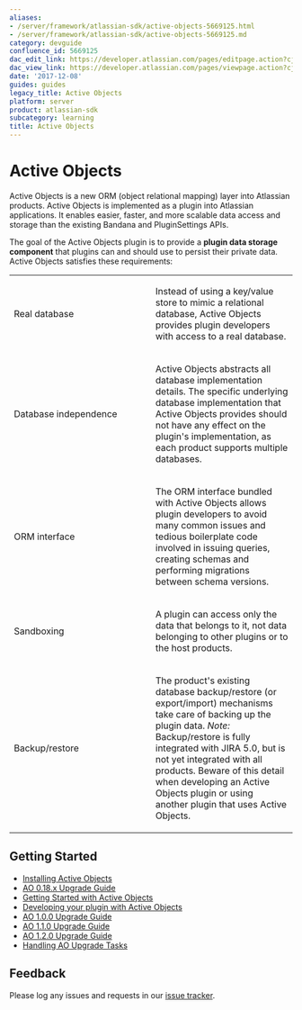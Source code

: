 ```yaml
---
aliases:
- /server/framework/atlassian-sdk/active-objects-5669125.html
- /server/framework/atlassian-sdk/active-objects-5669125.md
category: devguide
confluence_id: 5669125
dac_edit_link: https://developer.atlassian.com/pages/editpage.action?cjm=wozere&pageId=5669125
dac_view_link: https://developer.atlassian.com/pages/viewpage.action?cjm=wozere&pageId=5669125
date: '2017-12-08'
guides: guides
legacy_title: Active Objects
platform: server
product: atlassian-sdk
subcategory: learning
title: Active Objects
---
```

# Active Objects

Active Objects is a new ORM (object relational mapping) layer into Atlassian products. Active Objects is implemented as a plugin into Atlassian applications. It enables easier, faster, and more scalable data access and storage than the existing Bandana and PluginSettings APIs.

The goal of the Active Objects plugin is to provide a **plugin data storage component** that plugins can and should use to persist their private data. Active Objects satisfies these requirements:

<table>
<colgroup>
<col style="width: 50%" />
<col style="width: 50%" />
</colgroup>
<tbody>
<tr class="odd">
<td><p>Real database</p></td>
<td><p>Instead of using a key/value store to mimic a relational database, Active Objects provides plugin developers with access to a real database.</p></td>
</tr>
<tr class="even">
<td><p>Database independence</p></td>
<td><p>Active Objects abstracts all database implementation details. The specific underlying database implementation that Active Objects provides should not have any effect on the plugin's implementation, as each product supports multiple databases.</p></td>
</tr>
<tr class="odd">
<td><p>ORM interface</p></td>
<td><p>The ORM interface bundled with Active Objects allows plugin developers to avoid many common issues and tedious boilerplate code involved in issuing queries, creating schemas and performing migrations between schema versions.</p></td>
</tr>
<tr class="even">
<td><p>Sandboxing</p></td>
<td><p>A plugin can access only the data that belongs to it, not data belonging to other plugins or to the host products.</p></td>
</tr>
<tr class="odd">
<td><p>Backup/restore</p></td>
<td><p>The product's existing database backup/restore (or export/import) mechanisms take care of backing up the plugin data. <em>Note:</em> Backup/restore is fully integrated with JIRA 5.0, but is not yet integrated with all products. Beware of this detail when developing an Active Objects plugin or using another plugin that uses Active Objects.</p></td>
</tr>
</tbody>
</table>

## Getting Started

-   [Installing Active Objects](/server/framework/atlassian-sdk/installing-active-objects)
-   [AO 0.18.x Upgrade Guide](/server/framework/atlassian-sdk/ao-0-18-x-upgrade-guide)
-   [Getting Started with Active Objects](/server/framework/atlassian-sdk/getting-started-with-active-objects)
-   [Developing your plugin with Active Objects](/server/framework/atlassian-sdk/developing-your-plugin-with-active-objects)
-   [AO 1.0.0 Upgrade Guide](/server/framework/atlassian-sdk/ao-1-0-0-upgrade-guide)
-   [AO 1.1.0 Upgrade Guide](/server/framework/atlassian-sdk/ao-1-1-0-upgrade-guide)
-   [AO 1.2.0 Upgrade Guide](/server/framework/atlassian-sdk/ao-1-2-0-upgrade-guide)
-   [Handling AO Upgrade Tasks](/server/framework/atlassian-sdk/handling-ao-upgrade-tasks)

## Feedback

Please log any issues and requests in our <a href="https://ecosystem.atlassian.net/browse/AO" class="external-link">issue tracker</a>.
